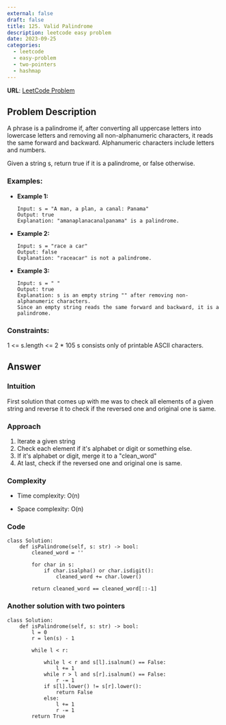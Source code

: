 ```yaml
---
external: false
draft: false
title: 125. Valid Palindrome
description: leetcode easy problem
date: 2023-09-25
categories:
  - leetcode
  - easy-problem
  - two-pointers
  - hashmap
---
```


**URL**: [LeetCode Problem](https://leetcode.com/problems/valid-palindrome/)

## Problem Description

A phrase is a palindrome if, after converting all uppercase letters into lowercase letters and removing all non-alphanumeric characters, it reads the same forward and backward. Alphanumeric characters include letters and numbers.

Given a string s, return true if it is a palindrome, or false otherwise.

### Examples:

- **Example 1:**

  ```plaintext
  Input: s = "A man, a plan, a canal: Panama"
  Output: true
  Explanation: "amanaplanacanalpanama" is a palindrome.
  ```

- **Example 2:**

  ```plaintext
  Input: s = "race a car"
  Output: false
  Explanation: "raceacar" is not a palindrome.
  ```

- **Example 3:**

  ```plaintext
  Input: s = " "
  Output: true
  Explanation: s is an empty string "" after removing non-alphanumeric characters.
  Since an empty string reads the same forward and backward, it is a palindrome.
  ```

### Constraints:

1 <= s.length <= 2 \* 105
s consists only of printable ASCII characters.

## Answer

### Intuition

First solution that comes up with me was to check all elements of a given string and reverse it to check if the reversed one and original one is same.

### Approach

1. Iterate a given string
2. Check each element if it's alphabet or digit or something else.
3. If it's alphabet or digit, merge it to a "clean_word"
4. At last, check if the reversed one and original one is same.

### Complexity

- Time complexity: O(n)

- Space complexity: O(n)

### Code

```
class Solution:
    def isPalindrome(self, s: str) -> bool:
        cleaned_word = ''

        for char in s:
            if char.isalpha() or char.isdigit():
                cleaned_word += char.lower()

        return cleaned_word == cleaned_word[::-1]
```

### Another solution with two pointers

```
class Solution:
    def isPalindrome(self, s: str) -> bool:
        l = 0
        r = len(s) - 1

        while l < r:

            while l < r and s[l].isalnum() == False:
                l += 1
            while r > l and s[r].isalnum() == False:
                r -= 1
            if s[l].lower() != s[r].lower():
                return False
            else:
                l += 1
                r -= 1
        return True
```
